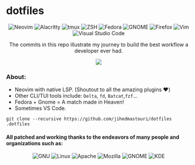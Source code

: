 # dotfiles

 <div align="center" >

![Neovim](https://img.shields.io/static/v1?style=flat-square&message=Neovim&color=1273b1&logo=Neovim&logoColor=FFFFFF&label=)
![Alacritty](https://img.shields.io/static/v1?style=flat-square&message=Alacritty&color=black&logo=GNOME%20Terminal&logoColor=FFFFFF&label=)
![tmux](https://img.shields.io/static/v1?style=flat-square&message=tmux&color=1BB91F&logo=tmux&logoColor=FFFFFF&label=)
![ZSH](https://img.shields.io/static/v1?style=flat-square&message=ZSH&color=322&logo=GNU+Bash&logoColor=FFF&label=)
![Fedora](https://img.shields.io/static/v1?style=flat-square&message=Fedora&color=51A2DA&logo=Fedora&logoColor=FFFFFF&label=)
![GNOME](https://img.shields.io/static/v1?style=flat-square&message=GNOME&color=4A86CF&logo=GNOME&logoColor=FFFFFF&label=)
![Firefox](https://img.shields.io/static/v1?style=flat-square&message=Firefox&color=FF7139&logo=Firefox+Browser&logoColor=FFFFFF&label=)
![Vim](https://img.shields.io/static/v1?style=flat-square&message=Vim&color=019733&logo=Vim&logoColor=FFFFFF&label=)
![Visual Studio Code](https://img.shields.io/static/v1?style=flat-square&message=VS+Code&color=007ACC&logo=Visual+Studio+Code&logoColor=FFFFFF&label=)

 The commits in this repo illustrate my journey to build the best workflow a developer ever had.

</div>


<div align='center'>
<img src="https://user-images.githubusercontent.com/25284659/190037137-c25a6f85-19e5-4bad-b82a-d2ee6de42307.gif" />
</div>

### About:
- Neovim with native LSP. (Shoutout to all the amazing plugins ❤️)
- Other CLI/TUI tools include: `Delta`, `fd`, `Batcat`,`fzf`...
- Fedora + Gnome = A match made in Heaven!
- Sometimes VS Code.

 ```
 git clone --recursive https://github.com/jihedmastouri/dotfiles .dotfiles
 ```

#### All patched and working thanks to the endeavors of many people and organizations such as:

<div align="center" >

![GNU](https://img.shields.io/static/v1?style=for-the-badge&message=GNU&color=A42E2B&logo=GNU&logoColor=FFFFFF&label=)
![Linux](https://img.shields.io/static/v1?style=for-the-badge&message=Linux&color=222222&logo=Linux&logoColor=FCC624&label=)
![Apache](https://img.shields.io/static/v1?style=for-the-badge&message=Apache&color=D22128&logo=Apache&logoColor=FFFFFF&label=)
![Mozilla](https://img.shields.io/static/v1?style=for-the-badge&message=Mozilla&color=000000&logo=Mozilla&logoColor=FFFFFF&label=)
![GNOME](https://img.shields.io/static/v1?style=for-the-badge&message=GNOME&color=4A86CF&logo=GNOME&logoColor=FFFFFF&label=)
![KDE](https://img.shields.io/static/v1?style=for-the-badge&message=KDE&color=1D99F3&logo=KDE&logoColor=FFFFFF&label=)

</div>
